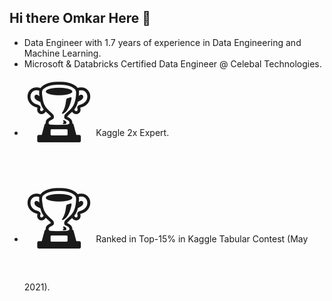 ## Hi there Omkar Here 👋

<ul>
<li> Data Engineer with 1.7 years of experience in Data Engineering and Machine Learning. </li>
<li> Microsoft & Databricks Certified Data Engineer @ Celebal Technologies. </li>
<li> <span style='font-size:100px;'>&#127942;</span> Kaggle 2x Expert. </li>
<li> <span style='font-size:100px;'>&#127942;</span> Ranked in Top-15% in Kaggle Tabular Contest (May 2021). </li>
</ul>
